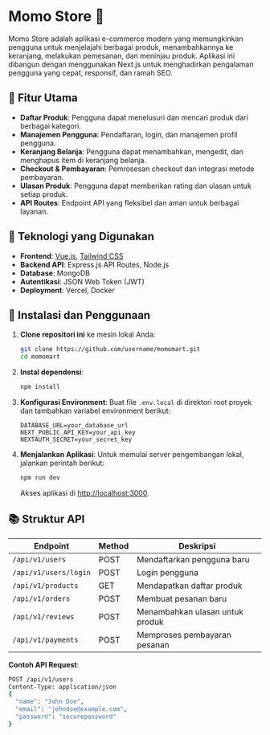 # Momo Store 🛒
Momo Store adalah aplikasi e-commerce modern yang memungkinkan pengguna untuk menjelajahi berbagai produk, menambahkannya ke keranjang, melakukan pemesanan, dan meninjau produk. Aplikasi ini dibangun dengan menggunakan Next.js untuk menghadirkan pengalaman pengguna yang cepat, responsif, dan ramah SEO.

## 📌 Fitur Utama
- **Daftar Produk**: Pengguna dapat menelusuri dan mencari produk dari berbagai kategori.
- **Manajemen Pengguna**: Pendaftaran, login, dan manajemen profil pengguna.
- **Keranjang Belanja**: Pengguna dapat menambahkan, mengedit, dan menghapus item di keranjang belanja.
- **Checkout & Pembayaran**: Pemrosesan checkout dan integrasi metode pembayaran.
- **Ulasan Produk**: Pengguna dapat memberikan rating dan ulasan untuk setiap produk.
- **API Routes**: Endpoint API yang fleksibel dan aman untuk berbagai layanan.

## 🔧 Teknologi yang Digunakan
- **Frontend**: [Vue.js](https://vuejs.org/), [Tailwind CSS](https://tailwindcss.com/)
- **Backend API**: Express.js API Routes, Node.js
- **Database**: MongoDB
- **Autentikasi**: JSON Web Token (JWT)
- **Deployment**: Vercel, Docker

## 🚀 Instalasi dan Penggunaan

1. **Clone repositori ini** ke mesin lokal Anda:
    ```bash
    git clone https://github.com/username/momomart.git
    cd momomart
    ```

2. **Instal dependensi**:
    ```bash
    npm install
    ```

3. **Konfigurasi Environment**:
   Buat file `.env.local` di direktori root proyek dan tambahkan variabel environment berikut:
    ```plaintext
    DATABASE_URL=your_database_url
    NEXT_PUBLIC_API_KEY=your_api_key
    NEXTAUTH_SECRET=your_secret_key
    ```

4. **Menjalankan Aplikasi**:
   Untuk memulai server pengembangan lokal, jalankan perintah berikut:
    ```bash
    npm run dev
    ```
    Akses aplikasi di [http://localhost:3000](http://localhost:3000).

## 📚 Struktur API
| Endpoint              | Method | Deskripsi                            |
|-----------------------|--------|--------------------------------------|
| `/api/v1/users`       | POST   | Mendaftarkan pengguna baru           |
| `/api/v1/users/login` | POST   | Login pengguna                       |
| `/api/v1/products`    | GET    | Mendapatkan daftar produk            |
| `/api/v1/orders`      | POST   | Membuat pesanan baru                 |
| `/api/v1/reviews`     | POST   | Menambahkan ulasan untuk produk      |
| `/api/v1/payments`    | POST   | Memproses pembayaran pesanan         |

**Contoh API Request**:
```bash
POST /api/v1/users
Content-Type: application/json
{
  "name": "John Doe",
  "email": "johndoe@example.com",
  "password": "securepassword"
}
